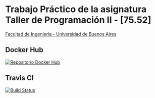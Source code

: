 # Trabajo Práctico de la asignatura Taller de Programación II - [75.52]
[Facultad de Ingeniería - Universidad de Buenos Aires](http://www.fi.uba.ar/)

## Docker Hub
[![Repositorio Docker Hub](https://www.docker.com/sites/all/themes/docker/assets/images/logo.png)](https://hub.docker.com/r/martineq/tp7552/)

## Travis CI
[![Build Status](https://travis-ci.org/martineq/tp7552.svg?branch=develop)](https://travis-ci.org/martineq/tp7552)
